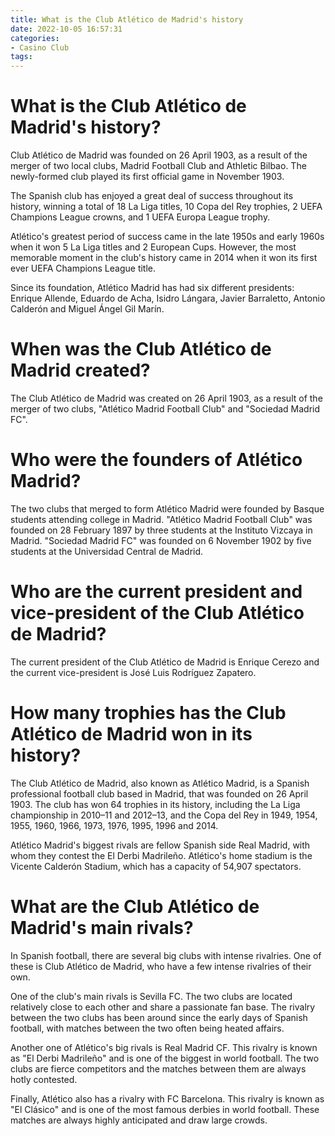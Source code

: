 ```yaml
---
title: What is the Club Atlético de Madrid's history
date: 2022-10-05 16:57:31
categories:
- Casino Club
tags:
---
```



#  What is the Club Atlético de Madrid's history?

Club Atlético de Madrid was founded on 26 April 1903, as a result of the merger of two local clubs, Madrid Football Club and Athletic Bilbao. The newly-formed club played its first official game in November 1903.

The Spanish club has enjoyed a great deal of success throughout its history, winning a total of 18 La Liga titles, 10 Copa del Rey trophies, 2 UEFA Champions League crowns, and 1 UEFA Europa League trophy.

Atlético's greatest period of success came in the late 1950s and early 1960s when it won 5 La Liga titles and 2 European Cups. However, the most memorable moment in the club's history came in 2014 when it won its first ever UEFA Champions League title.

Since its foundation, Atlético Madrid has had six different presidents: Enrique Allende, Eduardo de Acha, Isidro Lángara, Javier Barraletto, Antonio Calderón and Miguel Ángel Gil Marín.

#  When was the Club Atlético de Madrid created?

The Club Atlético de Madrid was created on 26 April 1903, as a result of the merger of two clubs, "Atlético Madrid Football Club" and "Sociedad Madrid FC".

# Who were the founders of Atlético Madrid?

The two clubs that merged to form Atlético Madrid were founded by Basque students attending college in Madrid. "Atlético Madrid Football Club" was founded on 28 February 1897 by three students at the Instituto Vizcaya in Madrid. "Sociedad Madrid FC" was founded on 6 November 1902 by five students at the Universidad Central de Madrid.

#  Who are the current president and vice-president of the Club Atlético de Madrid?

The current president of the Club Atlético de Madrid is Enrique Cerezo and the current vice-president is José Luis Rodríguez Zapatero.

#  How many trophies has the Club Atlético de Madrid won in its history?

The Club Atlético de Madrid, also known as Atlético Madrid, is a Spanish professional football club based in Madrid, that was founded on 26 April 1903. The club has won 64 trophies in its history, including the La Liga championship in 2010–11 and 2012–13, and the Copa del Rey in 1949, 1954, 1955, 1960, 1966, 1973, 1976, 1995, 1996 and 2014.

Atlético Madrid's biggest rivals are fellow Spanish side Real Madrid, with whom they contest the El Derbi Madrileño. Atlético's home stadium is the Vicente Calderón Stadium, which has a capacity of 54,907 spectators.

#  What are the Club Atlético de Madrid's main rivals?

In Spanish football, there are several big clubs with intense rivalries. One of these is Club Atlético de Madrid, who have a few intense rivalries of their own.

One of the club's main rivals is Sevilla FC. The two clubs are located relatively close to each other and share a passionate fan base. The rivalry between the two clubs has been around since the early days of Spanish football, with matches between the two often being heated affairs.

Another one of Atlético's big rivals is Real Madrid CF. This rivalry is known as "El Derbi Madrileño" and is one of the biggest in world football. The two clubs are fierce competitors and the matches between them are always hotly contested.

Finally, Atlético also has a rivalry with FC Barcelona. This rivalry is known as "El Clásico" and is one of the most famous derbies in world football. These matches are always highly anticipated and draw large crowds.